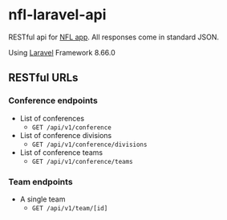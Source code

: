 # nfl-laravel-api
RESTful api for [NFL app](https://github.com/cgressang/meta-nfl-la). All responses come in standard JSON.

Using [Laravel](https://laravel.com/) Framework 8.66.0

## RESTful URLs

### Conference endpoints

* List of conferences
	* `GET /api/v1/conference`
* List of conference divisions
	* `GET /api/v1/conference/divisions`
* List of conference teams
	* `GET /api/v1/conference/teams`

### Team endpoints

* A single team
	* `GET /api/v1/team/[id]`